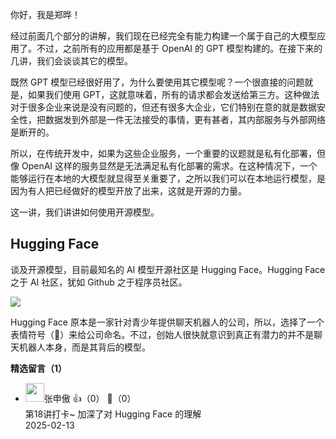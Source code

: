 你好，我是郑晔！

经过前面几个部分的讲解，我们现在已经完全有能力构建一个属于自己的大模型应用了。不过，之前所有的应用都是基于 OpenAI 的 GPT 模型构建的。在接下来的几讲，我们会谈谈其它的模型。

既然 GPT 模型已经很好用了，为什么要使用其它模型呢？一个很直接的问题就是，如果我们使用 GPT，这就意味着，所有的请求都会发送给第三方。这种做法对于很多企业来说是没有问题的，但还有很多大企业，它们特别在意的就是数据安全性，把数据发到外部是一件无法接受的事情，更有甚者，其内部服务与外部网络是断开的。

所以，在传统开发中，如果为这些企业服务，一个重要的议题就是私有化部署，但像 OpenAI 这样的服务显然是无法满足私有化部署的需求。在这种情况下，一个能够运行在本地的大模型就显得至关重要了，之所以我们可以在本地运行模型，是因为有人把已经做好的模型开放了出来，这就是开源的力量。

这一讲，我们讲讲如何使用开源模型。

## Hugging Face

谈及开源模型，目前最知名的 AI 模型开源社区是 Hugging Face。Hugging Face 之于 AI 社区，犹如 Github 之于程序员社区。

![](https://static001.geekbang.org/resource/image/e0/3a/e0bc6cbd37851005c06278e36215913a.jpg?wh=1094x716)

Hugging Face 原本是一家针对青少年提供聊天机器人的公司，所以，选择了一个表情符号（🤗）来给公司命名。不过，创始人很快就意识到真正有潜力的并不是聊天机器人本身，而是其背后的模型。
<div><strong>精选留言（1）</strong></div><ul>
<li><img src="https://static001.geekbang.org/account/avatar/00/12/0a/a4/828a431f.jpg" width="30px"><span>张申傲</span> 👍（0） 💬（0）<div>第18讲打卡~ 加深了对 Hugging Face 的理解</div>2025-02-13</li><br/>
</ul>